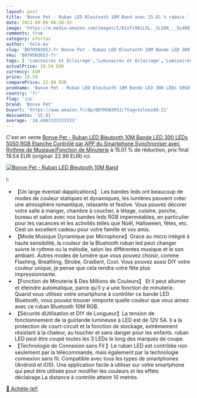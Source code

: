 ```yaml
---
layout: post
title: 'Bonve Pet - Ruban LED Bleutooth 10M Band avec 15.01 % rabais '
date: 2021-09-09 06:28:55
image: 'https://m.media-amazon.com/images/I/61xTc98iL5L._SL500_._SL400_.jpg'
comments: true
category: ofertas
author: 'tole.es'
slug: 'B07H5N365J-fr Bonve Pet - Ruban LED Bleutooth 10M Bande LED 300 LEDs...'
sku: 'B07H5N365J-fr'
tags: [ 'Luminaires et Éclairage','Luminaires et éclairage','Luminaires intérieur','Rubans à LED','bonve pet','Éclairage spécial', ]
actualPrice: 19.54 EUR
currency: EUR
price: 19.54
comparePrice: 22.99 EUR
prodname: 'Bonve Pet - Ruban LED Bleutooth 10M Bande LED 300 LEDs 5050 RGB Étanche Contrôlé par APP du Smartphone  Synchroniser avec Rythme de Musique/Fonction de Minuterie'
country: 'fr'
flag: '🇫🇷'
brand: 'Bonve Pet'
buyurl: 'https://www.amazon.fr/dp/B07H5N365J/?tag=tolees0d-21'
descuento: '15.01'
average: '24.4983333333333'
---
```


C'est en vente [Bonve Pet - Ruban LED Bleutooth 10M Bande LED 300 LEDs 5050 RGB Étanche Contrôlé par APP du Smartphone  Synchroniser avec Rythme de Musique/Fonction de Minuterie](https://www.amazon.fr/dp/B07H5N365J/?tag=tolees0d-21)  à  15.01 % de réduction, prix final  19.54 EUR (original: 22.99 EUR) ici:

[![Bonve Pet - Ruban LED Bleutooth 10M Band](https://m.media-amazon.com/images/I/61xTc98iL5L._SL500_._SL400_.jpg)](https://www.amazon.fr/dp/B07H5N365J/?tag=tolees0d-21)

ℹ️:

- 【Un large éventail dapplications】 Les bandes leds ont beaucoup de modes de couleur statiques et dynamiques, les lumières peuvent créer une atmosphère romantique, relaxante et festive. Vous pouvez décorer votre salle à manger, chambre à coucher, à létage, cuisine, porche, bureau et salon avec nos bandes leds RGB imperméables, en particulier pour les vacances et les activités telles que Noël, Halloween, fêtes, etc. Cest un excellent cadeau pour votre famille et vos amis.
- 【Mode Musique Dynamique par Microphone】Grace au micro intégré à haute sensibilité, la couleur de la Bluetooth ruban led peut changer suivre le rythme ou la mélodie, selon les différentes musique et le son ambiant. Autres modes de lumière que vous pouvez choisir, comme Flashing, Breathing, Strobe, Gradient, Cool. Vous pouvez aussi DIY votre couleur unique, je pense que cela rendra votre fête plus impressionnante.
- 【Fonction de Minuterie & Des Millions de Couleurs】 Et il peut allumer et éteindre automatique, parce qu’il y a une fonction de minuterie. Quand vous utilisez votre smartphone à contrôler ce bande LED Bluetooth, vous pouvez trouver nimporte quelle couleur que vous aimez avec ce ruban Bluetooth 10M RGB.
- 【Sécurité dUtilisation et DIY de Longueur】La tension de fonctionnement de la guirlande lumineuse à LED est de 12V 5A. Il a la protection de court-circuit et la fonction de stockage, extrêmement résistant à la chaleur, au toucher et sans danger pour les enfants. ruban LED peut être coupé toutes les 3 LEDs le long des marques de coupe.
- 【Technologie de Connexion sans Fil 】Le ruban LED est contrôlée non seulement par la télécommande, mais également par la technologie connexion sans fil. Compatible avec tous les types de smartphones (Android et iOS). Une application facile à utiliser sur votre smartphone qui peut être utilisée pour modifier les couleurs et les effets déclairage.La distance à contrôle atteint 10 metrès.

[🛒 Achète-le!!](https://www.amazon.fr/dp/B07H5N365J/?tag=tolees0d-21)
